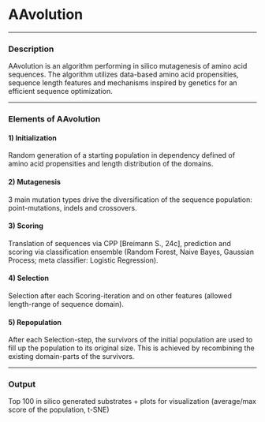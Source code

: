 # AAvolution

---

### Description
AAvolution is an algorithm performing in silico mutagenesis of amino acid sequences.
The algorithm utilizes data-based amino acid propensities, sequence length features and mechanisms 
inspired by genetics for an efficient sequence optimization.
___

### Elements of AAvolution

#### 1) Initialization
Random generation of a starting population in dependency defined of amino acid propensities and length 
distribution of the domains.

#### 2) Mutagenesis
3 main mutation types drive the diversification of the sequence population:
point-mutations, indels and crossovers.

#### 3) Scoring
Translation of sequences via CPP [Breimann S., 24c], prediction and scoring via classification
ensemble (Random Forest, Naive Bayes, Gaussian Process; meta classifier: Logistic Regression).

#### 4) Selection
Selection after each Scoring-iteration and on other features (allowed length-range of sequence domain).

#### 5) Repopulation
After each Selection-step, the survivors of the initial population are used to fill up the population to its
original size. This is achieved by recombining the existing domain-parts of the survivors.

---

### Output

Top 100 in silico generated substrates + plots for visualization (average/max score of the population, t-SNE)



